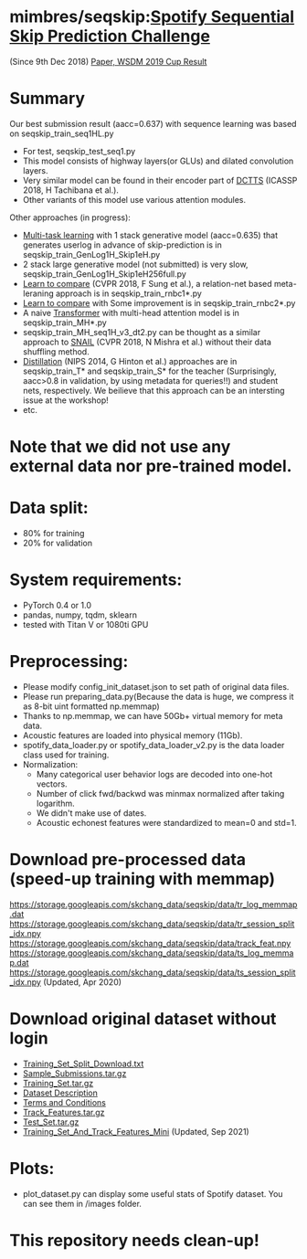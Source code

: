 # mimbres/seqskip:[Spotify Sequential Skip Prediction Challenge](https://www.crowdai.org/challenges/spotify-sequential-skip-prediction-challenge)
(Since 9th Dec 2018)
[Paper, WSDM 2019 Cup Result](https://arxiv.org/abs/1901.08203)

# Summary
Our best submission result (aacc=0.637) with sequence learning was based on seqskip_train_seq1HL.py
- For test, seqskip_test_seq1.py
- This model consists of highway layers(or GLUs) and dilated convolution layers.
- Very similar model can be found in their encoder part of [DCTTS](https://arxiv.org/abs/1710.08969) (ICASSP 2018, H Tachibana et al.).
- Other variants of this model use various attention modules.

Other approaches (in progress):
- [Multi-task learning](https://arxiv.org/pdf/1707.08114.pdf) with 1 stack generative model (aacc=0.635) that generates userlog in advance of skip-prediction is in seqskip_train_GenLog1H_Skip1eH.py
- 2 stack large generative model (not submitted) is very slow, seqskip_train_GenLog1H_Skip1eH256full.py
- [Learn to compare](https://arxiv.org/abs/1711.06025) (CVPR 2018, F Sung et al.), a relation-net based meta-leraning approach is in seqskip_train_rnbc1*.py
- [Learn to compare](https://arxiv.org/abs/1711.06025) with Some improvement is in seqskip_train_rnbc2*.py
- A naive [Transformer](https://arxiv.org/abs/1706.03762) with multi-head attention model is in seqskip_train_MH*.py
- seqskip_train_MH_seq1H_v3_dt2.py can be thought as a similar approach to [SNAIL](https://arxiv.org/abs/1707.03141) (CVPR 2018, N Mishra et al.) without their data shuffling method. 
- [Distillation](https://arxiv.org/abs/1503.02531) (NIPS 2014, G Hinton et al.) approaches are in seqskip_train_T* and seqskip_train_S* for the teacher (Surprisingly, aacc>0.8 in validation, by using metadata for queries!!) and student nets, respectively. We beilieve that this approach can be an intersting issue at the workshop!
- etc.

# Note that we did not use any external data nor pre-trained model.
# Data split:
- 80% for training
- 20% for validation
# System requirements:
- PyTorch 0.4 or 1.0
- pandas, numpy, tqdm, sklearn
- tested with Titan V or 1080ti GPU
# Preprocessing:
- Please modify config_init_dataset.json to set path of original data files. 
- Please run preparing_data.py(Because the data is huge, we compress it as 8-bit uint formatted np.memmap)
- Thanks to np.memmap, we can have 50Gb+ virtual memory for meta data.
- Acoustic features are loaded into physical memory (11Gb).
- spotify_data_loader.py or spotify_data_loader_v2.py is the data loader class used for training.
- Normalization:
  - Many categorical user behavior logs are decoded into one-hot vectors.
  - Number of click fwd/backwd was minmax normalized after taking logarithm.
  - We didn't make use of dates.
  - Acoustic echonest features were standardized to mean=0 and std=1.

# Download pre-processed data (speed-up training with memmap)
https://storage.googleapis.com/skchang_data/seqskip/data/tr_log_memmap.dat
https://storage.googleapis.com/skchang_data/seqskip/data/tr_session_split_idx.npy
https://storage.googleapis.com/skchang_data/seqskip/data/track_feat.npy
https://storage.googleapis.com/skchang_data/seqskip/data/ts_log_memmap.dat
https://storage.googleapis.com/skchang_data/seqskip/data/ts_session_split_idx.npy
(Updated, Apr 2020)

# Download original dataset without login
- [Training_Set_Split_Download.txt](https://crowdai-prd.s3.eu-central-1.amazonaws.com/dataset_files/challenge_50/2cb466df-239c-4fbb-9883-7ff784a2b5e9_Training_Set_Split_Download.txt?X-Amz-Algorithm=AWS4-HMAC-SHA256&X-Amz-Credential=AKIAILFF3ZEGG7Y4HXEQ%2F20210916%2Feu-central-1%2Fs3%2Faws4_request&X-Amz-Date=20210916T141007Z&X-Amz-Expires=604800&X-Amz-SignedHeaders=host&X-Amz-Signature=f7dc0bbda1625647acdef122c029cdc9a1d638408aecfa6137dc6b952e3f6263)
- [Sample_Submissions.tar.gz](https://os.zhdk.cloud.switch.ch/swift/v1/crowdai-public/spotify-sequential-skip-prediction-challenge/20181113_submissions.tar.gz)
- [Training_Set.tar.gz](https://os.zhdk.cloud.switch.ch/swift/v1/crowdai-public/spotify-sequential-skip-prediction-challenge/20181113_training_set.tar.gz)
- [Dataset Description](https://crowdai-prd.s3.eu-central-1.amazonaws.com/dataset_files/challenge_50/7dcfad42-65c6-4481-abe8-5a44339fa305_Dataset%20Description.pdf?X-Amz-Algorithm=AWS4-HMAC-SHA256&X-Amz-Credential=AKIAILFF3ZEGG7Y4HXEQ%2F20210916%2Feu-central-1%2Fs3%2Faws4_request&X-Amz-Date=20210916T141008Z&X-Amz-Expires=604800&X-Amz-SignedHeaders=host&X-Amz-Signature=79e00ec4fc5a8d083aa77a3da93694d86525b8c9904e9850f9cb1b36b8a9c212)
- [Terms and Conditions](https://crowdai-prd.s3.eu-central-1.amazonaws.com/dataset_files/challenge_50/7826027a-c745-4faa-94ec-bae6783fdc41_Terms%20and%20Conditions.pdf?X-Amz-Algorithm=AWS4-HMAC-SHA256&X-Amz-Credential=AKIAILFF3ZEGG7Y4HXEQ%2F20210916%2Feu-central-1%2Fs3%2Faws4_request&X-Amz-Date=20210916T141008Z&X-Amz-Expires=604800&X-Amz-SignedHeaders=host&X-Amz-Signature=2de282e848c52d86c4827b6465d33956d148dd6cafbe8079e51de8f2961048b7)
- [Track_Features.tar.gz](https://os.zhdk.cloud.switch.ch/swift/v1/crowdai-public/spotify-sequential-skip-prediction-challenge/20181120_track_features.tar.gz)
- [Test_Set.tar.gz](https://os.zhdk.cloud.switch.ch/swift/v1/crowdai-public/spotify-sequential-skip-prediction-challenge/20181113_test_set.tar.gz)
- [Training_Set_And_Track_Features_Mini](https://crowdai-prd.s3.eu-central-1.amazonaws.com/dataset_files/challenge_50/16772e7f-7871-4d42-a44f-5f399f40fd94_training_set_track_features_mini.tar.gz?X-Amz-Algorithm=AWS4-HMAC-SHA256&X-Amz-Credential=AKIAILFF3ZEGG7Y4HXEQ%2F20210916%2Feu-central-1%2Fs3%2Faws4_request&X-Amz-Date=20210916T141008Z&X-Amz-Expires=604800&X-Amz-SignedHeaders=host&X-Amz-Signature=cb96dfffbe00d19bcbbf06332944c4ec6dc56aaf0778e895ba17fd7c3f42450d)
(Updated, Sep 2021)

# Plots:
- plot_dataset.py can display some useful stats of Spotify dataset. You can see them in /images folder.

# This repository needs clean-up!

